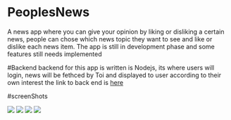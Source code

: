 # PeoplesNews
A news app where you can give your opinion by liking or disliking a certain news, people can chose which news topic they want to see and like or dislike each news item.
The app is still in development phase and some features still needs implemented

#Backend
backend for this app is written is Nodejs, its where users will login, news will be fethced by Toi and displayed to user according to their own interest
the link to back end is [here]()

#screenShots

![](https://github.com/Rishabhk07/PeoplesNews/blob/master/screen%20shots/rsz_screenshot_20170309-013320.png)
![](https://github.com/Rishabhk07/PeoplesNews/blob/master/screen%20shots/rsz_screenshot_20170308-031010.png)
![](https://github.com/Rishabhk07/PeoplesNews/blob/master/screen%20shots/rsz_screenshot_20170308-031004.png)
![](https://github.com/Rishabhk07/PeoplesNews/blob/master/screen%20shots/rsz_1screenshot_20170308-030957.png)
